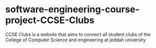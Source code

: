 # software-engineering-course-project-CCSE-Clubs
 CCSE Clubs is a website that aims to connect all student clubs of the College of Computer Science and engineering at jeddah university
